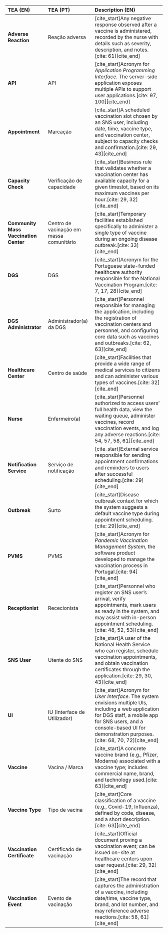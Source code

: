 
| TEA (EN) | TEA (PT) | Description (EN) |
| :--- | :--- | :--- |
| **Adverse Reaction** | Reação adversa | [cite_start]Any negative response observed after a vaccine is administered, recorded by the nurse with details such as severity, description, and notes.[cite: 61][cite_end] |
| **API** | API | [cite_start]Acronym for *Application Programming Interface*. The server-side application exposes multiple APIs to support user applications.[cite: 97, 100][cite_end] |
| **Appointment** | Marcação | [cite_start]A scheduled vaccination slot chosen by an SNS user, including date, time, vaccine type, and vaccination center, subject to capacity checks and confirmation.[cite: 29, 43][cite_end] |
| **Capacity Check** | Verificação de capacidade | [cite_start]Business rule that validates whether a vaccination center has available capacity for a given timeslot, based on its maximum vaccines per hour.[cite: 29, 32][cite_end] |
| **Community Mass Vaccination Center** | Centro de vacinação em massa comunitário | [cite_start]Temporary facilities established specifically to administer a single type of vaccine during an ongoing disease outbreak.[cite: 33][cite_end] |
| **DGS** | DGS | [cite_start]Acronym for the Portuguese state-funded healthcare authority responsible for the National Vaccination Program.[cite: 7, 17, 28][cite_end] |
| **DGS Administrator** | Administrador(a) da DGS | [cite_start]Personnel responsible for managing the application, including the registration of vaccination centers and personnel, and configuring core data such as vaccines and outbreaks.[cite: 62, 63][cite_end] |
| **Healthcare Center** | Centro de saúde | [cite_start]Facilities that provide a wide range of medical services to citizens and can administer various types of vaccines.[cite: 32][cite_end] |
| **Nurse** | Enfermeiro(a) | [cite_start]Personnel authorized to access users’ full health data, view the waiting queue, administer vaccines, record vaccination events, and log any adverse reactions.[cite: 54, 57, 58, 61][cite_end] |
| **Notification Service** | Serviço de notificação | [cite_start]External service responsible for sending appointment confirmations and reminders to users after successful scheduling.[cite: 29][cite_end] |
| **Outbreak** | Surto | [cite_start]Disease outbreak context for which the system suggests a default vaccine type during appointment scheduling.[cite: 29][cite_end] |
| **PVMS** | PVMS | [cite_start]Acronym for *Pandemic Vaccination Management System*, the software product developed to manage the vaccination process in Portugal.[cite: 94][cite_end] |
| **Receptionist** | Rececionista | [cite_start]Personnel who register an SNS user’s arrival, verify appointments, mark users as ready in the system, and may assist with in-person appointment scheduling.[cite: 48, 52, 53][cite_end] |
| **SNS User** | Utente do SNS | [cite_start]A user of the National Health Service who can register, schedule vaccination appointments, and obtain vaccination certificates through the application.[cite: 29, 30, 43][cite_end] |
| **UI** | IU (Interface de Utilizador) | [cite_start]Acronym for *User Interface*. The system envisions multiple UIs, including a web application for DGS staff, a mobile app for SNS users, and a console-based UI for demonstration purposes.[cite: 68, 70, 72][cite_end] |
| **Vaccine** | Vacina / Marca | [cite_start]A concrete vaccine brand (e.g., Pfizer, Moderna) associated with a vaccine type; includes commercial name, brand, and technology used.[cite: 63][cite_end] |
| **Vaccine Type** | Tipo de vacina | [cite_start]Core classification of a vaccine (e.g., Covid-19, Influenza), defined by code, disease, and a short description.[cite: 63][cite_end] |
| **Vaccination Certificate** | Certificado de vacinação | [cite_start]Official document proving a vaccination event; can be issued on-site at healthcare centers upon user request.[cite: 29, 32][cite_end] |
| **Vaccination Event** | Evento de vacinação | [cite_start]The record that captures the administration of a vaccine, including date/time, vaccine type, brand, and lot number, and may reference adverse reactions.[cite: 58, 61][cite_end] |

